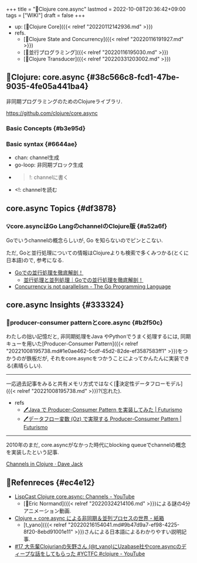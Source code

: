 +++
title = "📝Clojure core.async"
lastmod = 2022-10-08T20:36:42+09:00
tags = ["WIKI"]
draft = false
+++

-   up: [📂Clojure Core]({{< relref "20220112142936.md" >}})
-   refs.
    -   [📝Clojure State and Concurrency]({{< relref "20220116191927.md" >}})
    -   [📝並行プログラミング]({{< relref "20220116195030.md" >}})
    -   [📝Clojure Transducer]({{< relref "20220331203002.md" >}})


## 📝Clojure: core.async {#38c566c8-fcd1-47be-9035-4fe05a441ba4}

非同期プログラミングのためのClojureライブラリ.

<https://github.com/clojure/core.async>


### Basic Concepts {#b3e95d}


### Basic syntax {#6644ae}

-   chan: channel生成
-   go-loop: 非同期ブロック生成
-   >!: channelに書く
-   <!: channelを読む


## core.async Topics {#df3878}


### 💡core.asyncはGo LangのchannelのClojure版 {#a52a6f}

Goでいうchannelの概念らしいが, Go を知らないのでピンとこない.

ただ, Goと並行処理についての情報はClojureよりも検索で多くみつかる(とくに日本語)ので, 参考になる.

-   [Goでの並行処理を徹底解剖！](https://zenn.dev/hsaki/books/golang-concurrency)
    -   [並行処理と並列処理｜Goでの並行処理を徹底解剖！](https://zenn.dev/hsaki/books/golang-concurrency/viewer/term)
-   [Concurrency is not parallelism - The Go Programming Language](https://go.dev/blog/waza-talk)


## core.async Insights {#333324}


### 🤔producer-consumer patternとcore.async {#b2f50c}

わたしの拙い記憶だと, 非同期処理をJava やPythonでうまく処理するには, 同期キューを用いた[Producer-Consumer Pattern]({{< relref "20221008195738.md#1e0ae462-5cdf-45d2-82de-ef3587583ff1" >}})をつかうのが鉄板だが, それをcore.asyncをつかうことによってかんたんに実装できる(素晴らしい).

---

一応過去記事をみると共有メモリ方式ではなく[📝決定性データフローモデル]({{< relref "20221008195738.md" >}})?(忘れた).

-   refs
    -   [🖊Java で Producer-Consumer Pattern を実装してみた | Futurismo](https://futurismo.biz/archives/2656/)
    -   [🖊データフロー変数 (Oz) で実現する Producer-Consumer Pattern | Futurismo](https://futurismo.biz/archives/2829/)

---

2010年のまだ, core.asyncがなかった時代にblocking queueでchannelの概念を実装したという記事.

[Channels in Clojure · Dave Jack](https://www.vidston.com/post/channels-in-clojure/)


## 🔗Refenreces {#ec4e12}

-   [LispCast Clojure core.async: Channels - YouTube](https://www.youtube.com/watch?v=msv8Fvtd6YQ)
    -   [👨Eric Normand]({{< relref "20220324214106.md" >}})による謎の4分アニメーション動画.
-   [Clojure + core.async による非同期＆並列プロセスの世界 - 紙箱](https://boxofpapers.hatenablog.com/entry/core_async)
    -   [t_yano]({{< relref "20220216154041.md#9b47d9a7-ef98-4225-8f20-8ebd91001e11" >}})さんによる日本語によるわかりやすい説明記事.
-   [#17 大先輩Clojurianの矢野さん (@t_yano)にUzabase社やcore.asyncのディープな話をしてもらった #YCTFC #clojure - YouTube](https://www.youtube.com/watch?v=xQxio0uTDNA)

